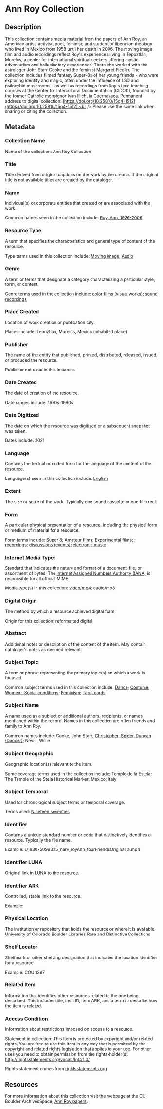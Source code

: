 # Ann Roy Collection
## Description
This collection contains media material from the papers of Ann Roy, an American artist, activist, poet, feminist, and student of liberation theology who lived in Mexico from 1958 until her death in 2006. The moving image film and audio recordings reflect Roy's experiences living in Tepoztlán, Morelos, a center for international spiritual seekers offering mystic adventurism and hallucinatory experiences. There she worked with the astrologer John Starr Cooke and the feminist Margaret Fiedler. The collection includes filmed fantasy Super-8s of her young friends - who were exploring identity and magic, often under the influence of LSD and psilocybin mushrooms - as well as recordings from Roy's time teaching courses at the Center for Intercultural Documentation (CIDOC), founded by the former Catholic monsignor Ivan Illich, in Cuernavaca.
Permanent address to digital collection: [https://doi.org/10.25810/15q4-1512](https://doi.org/10.25810/15q4-1512).<br /> 
Please use the same link when sharing or citing the collection.
## Metadata
### Collection Name
Name of the collection: Ann Roy Collection
### Title
Title derived from original captions on the work by the creator. If the original title is not available titles are created by the cataloger.

### Name
Individual(s) or corporate entities that created or are associated with the work. 

Common names seen in the collection include: [Roy, Ann, 1926-2006](http://id.loc.gov/authorities/names/no2021116191)

### Resource Type
A term that specifies the characteristics and general type of content of the resource. 

Type terms used in this collection include: [Moving image](http://id.loc.gov/vocabulary/resourceTypes/mov); [Audio](http://id.loc.gov/vocabulary/resourceTypes/aud)

### Genre
A term or terms that designate a category characterizing a particular style, form, or content. 

Genre terms used in the collection include: [color films (visual works)](http://vocab.getty.edu/page/aat/300417957); [sound recordings](http://vocab.getty.edu/page/aat/300028633)

### Place Created
Location of work creation or publication city. 

Places include: Tepoztlán, Morelos, Mexico (inhabited place)

### Publisher
The name of the entity that published, printed, distributed, released, issued, or produced the resource.

Publisher not used in this instance.
### Date Created
The date of creation of the resource. 

Date ranges include: 1970s-1990s

### Date Digitized
The date on which the resource was digitized or a subsequent snapshot was taken. 

Dates include: 2021

### Language
Contains the textual or coded form for the language of the content of the resource. 

Language(s) seen in this collection include: [English](http://id.loc.gov/vocabulary/iso639-2/eng)

### Extent
The size or scale of the work. Typically one sound cassette or one film reel.

### Form
A particular physical presentation of a resource, including the physical form or medium of material for a resource. 

Form terms include: [Super 8](http://vocab.getty.edu/page/aat/300263860); [Amateur films](); [Experimental films](http://id.loc.gov/authorities/genreForms/gf2011026235); [](); [recordings](http://vocab.getty.edu/page/aat/300429823); [discussions (events)](http://vocab.getty.edu/page/aat/300404320); [electronic music](http://vocab.getty.edu/page/aat/300266573)

### Internet Media Type: 
Standard that indicates the nature and format of a document, file, or assortment of bytes. The [Internet Assigned Numbers Authority (IANA)](https://www.iana.org/assignments/media-types/media-types.xhtml) is responsible for all official MIME. 

Media type(s) in this collection: [video/mp4](https://www.iana.org/assignments/media-types/video/mp4); audio/mp3

### Digital Origin
The method by which a resource achieved digital form.

 Origin for this collection: reformatted digital

### Abstract
Additional notes or description of the content of the item. May contain cataloger's notes as deemed relevant.

### Subject Topic
A term or phrase representing the primary topic(s) on which a work is focused. 

Common subject terms used in this collection include: [Dance](http://id.worldcat.org/fast/887402); [Costume](http://id.worldcat.org/fast/880759); [Women--Social conditions](http://id.worldcat.org/fast/1176947); [Feminism](http://id.worldcat.org/fast/922671); [Tarot cards](http://id.worldcat.org/fast/1143425)  

### Subject Name
A name used as a subject or additional authors, recipients, or names mentioned within the record. Names in this collection are often friends and family to Ann Roy.

Common names include: Cooke, John Starr; [Christopher, Spider-Duncan (Dancer)](http://id.loc.gov/authorities/names/n2014001470); Nevin, Willie

### Subject Geographic
Geographic location(s) relevant to the item. 

Some coverage terms used in the collection include: Templo de la Estela; The Temple of the Stela Historical Marker; Mexico; Italy  

### Subject Temporal
Used for chronological subject terms or temporal coverage. 

Terms used: [Nineteen seventies](http://id.worldcat.org/fast/1037812)


### Identifier
Contains a unique standard number or code that distinctively identifies a resource. Typically the file name. 

Example: U183075099325_narv_royAnn_fourFriendsOriginal_a.mp4 
### Identifier LUNA	
Original link in LUNA to the resource. 
### Identifier ARK
Controlled, stable link to the resource. 

Example:

### Physical Location
The institution or repository that holds the resource or where it is available: University of Colorado Boulder Libraries Rare and Distinctive Collections

### Shelf Locator
Shelfmark or other shelving designation that indicates the location identifier for a resource. 

Example: COU:1397

### Related Item
Information that identifies other resources related to the one being described. This includes title, item ID, item ARK, and a term to describe how the item is related.

### Access Condition
Information about restrictions imposed on access to a resource.

Statement in collection: This Item is protected by copyright and/or related rights. You are free to use this Item in any way that is permitted by the copyright and related rights legislation that applies to your use. For other uses you need to obtain permission from the rights-holder(s). http://rightsstatements.org/vocab/InC/1.0/

Rights statement comes from [rightsstatements.org](https://rightsstatements.org/page/1.0/?language=en)

## Resources
For more information about this collection visit the webpage at the CU Boulder ArchivesSpace; [Ann Roy papers](https://archives.colorado.edu/repositories/2/resources/2447).
